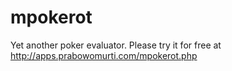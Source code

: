 # mpokerot

Yet another poker evaluator. Please try it for free at http://apps.prabowomurti.com/mpokerot.php
